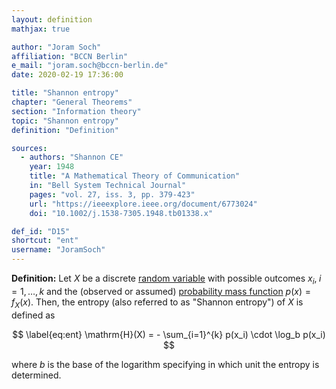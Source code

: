 ```yaml
---
layout: definition
mathjax: true

author: "Joram Soch"
affiliation: "BCCN Berlin"
e_mail: "joram.soch@bccn-berlin.de"
date: 2020-02-19 17:36:00

title: "Shannon entropy"
chapter: "General Theorems"
section: "Information theory"
topic: "Shannon entropy"
definition: "Definition"

sources:
  - authors: "Shannon CE"
    year: 1948
    title: "A Mathematical Theory of Communication"
    in: "Bell System Technical Journal"
    pages: "vol. 27, iss. 3, pp. 379-423"
    url: "https://ieeexplore.ieee.org/document/6773024"
    doi: "10.1002/j.1538-7305.1948.tb01338.x"

def_id: "D15"
shortcut: "ent"
username: "JoramSoch"
---
```



**Definition:** Let $X$ be a discrete [random variable](/D/rvar) with possible outcomes $x_i, \; i = 1,\ldots,k$ and the (observed or assumed) [probability mass function](/D/pmf) $p(x) = f_X(x)$. Then, the entropy (also referred to as "Shannon entropy") of $X$ is defined as

$$ \label{eq:ent}
\mathrm{H}(X) = - \sum_{i=1}^{k} p(x_i) \cdot \log_b p(x_i)
$$

where $b$ is the base of the logarithm specifying in which unit the entropy is determined.